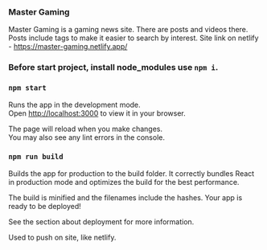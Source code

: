 ### Master Gaming

Master Gaming is a gaming news site. There are posts and videos there. Posts include tags to make it easier to search by interest.
Site link on netlify - https://master-gaming.netlify.app/ 

### Before start project, install node_modules use `npm i`.

### `npm start`

Runs the app in the development mode.\
Open [http://localhost:3000](http://localhost:3000) to view it in your browser.

The page will reload when you make changes.\
You may also see any lint errors in the console.

### `npm run build`

Builds the app for production to the build folder.
It correctly bundles React in production mode and optimizes the build for the best performance.

The build is minified and the filenames include the hashes.
Your app is ready to be deployed!

See the section about deployment for more information.

Used to push on site, like netlify.
